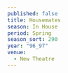 ```yaml
---
published: false
title: Housemates
season: In House
period: Spring
season_sort: 290
year: "96_97"
venue:
  - New Theatre
---
```



